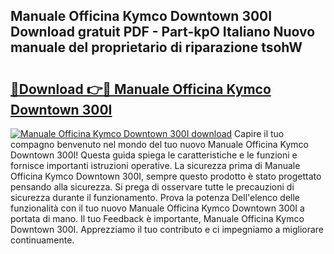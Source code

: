 ## Manuale Officina Kymco Downtown 300I Download gratuit PDF - Part-kpO Italiano Nuovo manuale del proprietario di riparazione tsohW

# <h2><a href="http://dfggauo.blite.top/?on=Manuale+Officina+Kymco+Downtown+300I">🔗Download 👉🔴 Manuale Officina Kymco Downtown 300I</a></h2>

[![Manuale Officina Kymco Downtown 300I download](https://i.imgur.com/lujVjoI.png)](http://dfggauo.blite.top/?on=Manuale+Officina+Kymco+Downtown+300I)
Capire il tuo compagno benvenuto nel mondo del tuo nuovo Manuale Officina Kymco Downtown 300I! Questa guida spiega le caratteristiche e le funzioni e fornisce importanti istruzioni operative. La sicurezza prima di Manuale Officina Kymco Downtown 300I, sempre questo prodotto è stato progettato pensando alla sicurezza. Si prega di osservare tutte le precauzioni di sicurezza durante il funzionamento. Prova la potenza Dell'elenco delle funzionalità con il tuo nuovo Manuale Officina Kymco Downtown 300I a portata di mano. Il tuo Feedback è importante, Manuale Officina Kymco Downtown 300I. Apprezziamo il tuo contributo e ci impegniamo a migliorare continuamente.
